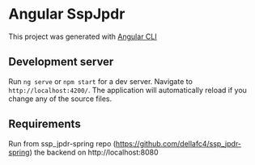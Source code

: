 # Angular SspJpdr

This project was generated with [Angular CLI](https://github.com/angular/angular-cli) 

## Development server

Run `ng serve` or `npm start` for a dev server. Navigate to `http://localhost:4200/`. The application will automatically reload if you change any of the source files.

## Requirements
Run from ssp_jpdr-spring repo (https://github.com/dellafc4/ssp_jpdr-spring) the backend on http://localhost:8080
